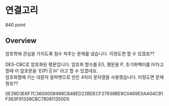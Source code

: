 # 연결고리
840 point

## Overview
암호학에 관심을 가지도록 점수 퍼주는 문제를 냈습니다. 이정도면 할 수 있겠죠??  

DES-CBC로 암호화된 평문입니다. 암호화 함수를 E(), 평문을 P, 초기화벡터를 IV라고 할때 이 암호문을 'E(P) || IV' 라고 할 수 있겠네요.  
암호화할때 키는 대문자 알파벳으로 만든 4자리 문자열을 사용했습니다. 이정도면 문제 줬죠??  

0E39D3E6F7C3600009498CB48ED22BDECF27939BE9C0469E0AA04C91F363F91339CBC780811350D5
